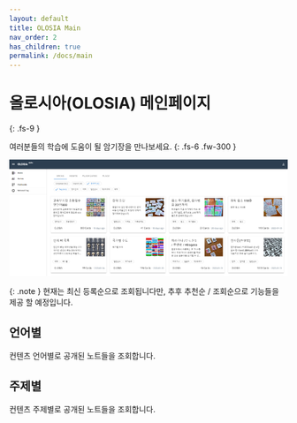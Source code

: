 ```yaml
---
layout: default
title: OLOSIA Main
nav_order: 2
has_children: true
permalink: /docs/main
---
```


# 올로시아(OLOSIA) 메인페이지
{: .fs-9 }

여러분들의 학습에 도움이 될 암기장을 만나보세요.
{: .fs-6 .fw-300 }

![decks-pc](/assets/images/decks-pc.png)

{: .note }
현재는 최신 등록순으로 조회됩니다만, 추후 추천순 / 조회순으로 기능들을 제공 할 예정입니다.

## 언어별

컨텐츠 언어별로 공개된 노트들을 조회합니다.

## 주제별

컨텐츠 주제별로 공개된 노트들을 조회합니다.
